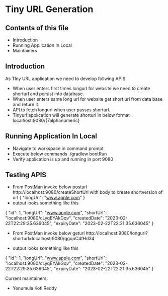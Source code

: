 # Tiny URL Generation

## Contents of this file

 - Introduction
 - Running Application In Local
- Maintainers
## Introduction

As TIny URL application we need to develop follwing APIS.
- When user enters first times longurl for website we need to create shorturl and persist into database.
- When user enters same long url for website get short url from data base and return it.
- API to fetch longurl when user passes shorturl.
- Tinyurl application will generate shorturl in below format localhost:9080/{7alphanumeric} 
##  Running Application In Local
- Navigate to workspace in command prompt
- Execute below commands  ./gradlew bootRun
- Verify application is up and running in port 9080

## Testing APIS
- From PostMan invoke below posturl http://localhost:9080/createShortUrl with body to create shortversion of url
{
	"longUrl": "www.apple.com"
}
- output looks something like this

{
    "id": 1,
    "longUrl": "www.apple.com",
    "shortUrl": "localhost:9080/cLyqEYAkGqv",
    "createdDate": "2023-02-22T22:29:35.636045",
    "expiryDate": "2023-02-22T22:31:35.636045"
}

- From PostMan invoke below geturl  http://localhost:9080/longurl?shorturl=localhost:9080/ggqnC4fHd34 

- output looks something like this

{
    "id": 1,
    "longUrl": "www.apple.com",
    "shortUrl": "localhost:9080/cLyqEYAkGqv",
    "createdDate": "2023-02-22T22:29:35.636045",
    "expiryDate": "2023-02-22T22:31:35.636045"
}

Current maintainers:
- Yenumula Koti Reddy
